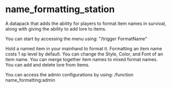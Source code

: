 # name_formatting_station
 
 
A datapack that adds the ability for players to format item names in survival, along with giving the ability to add lore to items.

 

You can start by accessing the menu using: "/trigger FormatName"

Hold a named item in your mainhand to format it.
Formatting an item name costs 1 xp level by default.
You can change the Style, Color, and Font of an item name.
You can merge together item names to mixed format names.
You can add and delete lore from items.
 

You can access the admin configurations by using: /function name_formatting:admin
